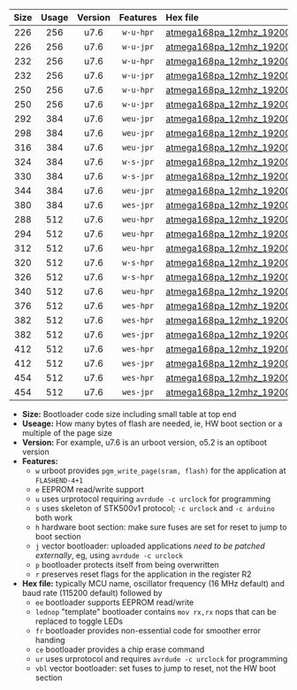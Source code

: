 |Size|Usage|Version|Features|Hex file|
|:-:|:-:|:-:|:-:|:--|
|226|256|u7.6|`w-u-hpr`|[atmega168pa_12mhz_19200bps_ur.hex](https://raw.githubusercontent.com/stefanrueger/urboot/main/atmega168pa_12mhz_19200bps_ur.hex)|
|226|256|u7.6|`w-u-jpr`|[atmega168pa_12mhz_19200bps_ur_vbl.hex](https://raw.githubusercontent.com/stefanrueger/urboot/main/atmega168pa_12mhz_19200bps_ur_vbl.hex)|
|232|256|u7.6|`w-u-hpr`|[atmega168pa_12mhz_19200bps_lednop_ur.hex](https://raw.githubusercontent.com/stefanrueger/urboot/main/atmega168pa_12mhz_19200bps_lednop_ur.hex)|
|232|256|u7.6|`w-u-jpr`|[atmega168pa_12mhz_19200bps_lednop_ur_vbl.hex](https://raw.githubusercontent.com/stefanrueger/urboot/main/atmega168pa_12mhz_19200bps_lednop_ur_vbl.hex)|
|250|256|u7.6|`w-u-hpr`|[atmega168pa_12mhz_19200bps_lednop_fr_ur.hex](https://raw.githubusercontent.com/stefanrueger/urboot/main/atmega168pa_12mhz_19200bps_lednop_fr_ur.hex)|
|250|256|u7.6|`w-u-jpr`|[atmega168pa_12mhz_19200bps_lednop_fr_ur_vbl.hex](https://raw.githubusercontent.com/stefanrueger/urboot/main/atmega168pa_12mhz_19200bps_lednop_fr_ur_vbl.hex)|
|292|384|u7.6|`weu-jpr`|[atmega168pa_12mhz_19200bps_ee_ur_vbl.hex](https://raw.githubusercontent.com/stefanrueger/urboot/main/atmega168pa_12mhz_19200bps_ee_ur_vbl.hex)|
|298|384|u7.6|`weu-jpr`|[atmega168pa_12mhz_19200bps_ee_lednop_ur_vbl.hex](https://raw.githubusercontent.com/stefanrueger/urboot/main/atmega168pa_12mhz_19200bps_ee_lednop_ur_vbl.hex)|
|316|384|u7.6|`weu-jpr`|[atmega168pa_12mhz_19200bps_ee_lednop_fr_ur_vbl.hex](https://raw.githubusercontent.com/stefanrueger/urboot/main/atmega168pa_12mhz_19200bps_ee_lednop_fr_ur_vbl.hex)|
|324|384|u7.6|`w-s-jpr`|[atmega168pa_12mhz_19200bps_vbl.hex](https://raw.githubusercontent.com/stefanrueger/urboot/main/atmega168pa_12mhz_19200bps_vbl.hex)|
|330|384|u7.6|`w-s-jpr`|[atmega168pa_12mhz_19200bps_lednop_vbl.hex](https://raw.githubusercontent.com/stefanrueger/urboot/main/atmega168pa_12mhz_19200bps_lednop_vbl.hex)|
|344|384|u7.6|`weu-jpr`|[atmega168pa_12mhz_19200bps_ee_lednop_fr_ce_ur_vbl.hex](https://raw.githubusercontent.com/stefanrueger/urboot/main/atmega168pa_12mhz_19200bps_ee_lednop_fr_ce_ur_vbl.hex)|
|380|384|u7.6|`wes-jpr`|[atmega168pa_12mhz_19200bps_ee_vbl.hex](https://raw.githubusercontent.com/stefanrueger/urboot/main/atmega168pa_12mhz_19200bps_ee_vbl.hex)|
|288|512|u7.6|`weu-hpr`|[atmega168pa_12mhz_19200bps_ee_ur.hex](https://raw.githubusercontent.com/stefanrueger/urboot/main/atmega168pa_12mhz_19200bps_ee_ur.hex)|
|294|512|u7.6|`weu-hpr`|[atmega168pa_12mhz_19200bps_ee_lednop_ur.hex](https://raw.githubusercontent.com/stefanrueger/urboot/main/atmega168pa_12mhz_19200bps_ee_lednop_ur.hex)|
|312|512|u7.6|`weu-hpr`|[atmega168pa_12mhz_19200bps_ee_lednop_fr_ur.hex](https://raw.githubusercontent.com/stefanrueger/urboot/main/atmega168pa_12mhz_19200bps_ee_lednop_fr_ur.hex)|
|320|512|u7.6|`w-s-hpr`|[atmega168pa_12mhz_19200bps.hex](https://raw.githubusercontent.com/stefanrueger/urboot/main/atmega168pa_12mhz_19200bps.hex)|
|326|512|u7.6|`w-s-hpr`|[atmega168pa_12mhz_19200bps_lednop.hex](https://raw.githubusercontent.com/stefanrueger/urboot/main/atmega168pa_12mhz_19200bps_lednop.hex)|
|340|512|u7.6|`weu-hpr`|[atmega168pa_12mhz_19200bps_ee_lednop_fr_ce_ur.hex](https://raw.githubusercontent.com/stefanrueger/urboot/main/atmega168pa_12mhz_19200bps_ee_lednop_fr_ce_ur.hex)|
|376|512|u7.6|`wes-hpr`|[atmega168pa_12mhz_19200bps_ee.hex](https://raw.githubusercontent.com/stefanrueger/urboot/main/atmega168pa_12mhz_19200bps_ee.hex)|
|382|512|u7.6|`wes-hpr`|[atmega168pa_12mhz_19200bps_ee_lednop.hex](https://raw.githubusercontent.com/stefanrueger/urboot/main/atmega168pa_12mhz_19200bps_ee_lednop.hex)|
|382|512|u7.6|`wes-jpr`|[atmega168pa_12mhz_19200bps_ee_lednop_vbl.hex](https://raw.githubusercontent.com/stefanrueger/urboot/main/atmega168pa_12mhz_19200bps_ee_lednop_vbl.hex)|
|412|512|u7.6|`wes-hpr`|[atmega168pa_12mhz_19200bps_ee_lednop_fr.hex](https://raw.githubusercontent.com/stefanrueger/urboot/main/atmega168pa_12mhz_19200bps_ee_lednop_fr.hex)|
|412|512|u7.6|`wes-jpr`|[atmega168pa_12mhz_19200bps_ee_lednop_fr_vbl.hex](https://raw.githubusercontent.com/stefanrueger/urboot/main/atmega168pa_12mhz_19200bps_ee_lednop_fr_vbl.hex)|
|454|512|u7.6|`wes-hpr`|[atmega168pa_12mhz_19200bps_ee_lednop_fr_ce.hex](https://raw.githubusercontent.com/stefanrueger/urboot/main/atmega168pa_12mhz_19200bps_ee_lednop_fr_ce.hex)|
|454|512|u7.6|`wes-jpr`|[atmega168pa_12mhz_19200bps_ee_lednop_fr_ce_vbl.hex](https://raw.githubusercontent.com/stefanrueger/urboot/main/atmega168pa_12mhz_19200bps_ee_lednop_fr_ce_vbl.hex)|

- **Size:** Bootloader code size including small table at top end
- **Useage:** How many bytes of flash are needed, ie, HW boot section or a multiple of the page size
- **Version:** For example, u7.6 is an urboot version, o5.2 is an optiboot version
- **Features:**
  + `w` urboot provides `pgm_write_page(sram, flash)` for the application at `FLASHEND-4+1`
  + `e` EEPROM read/write support
  + `u` uses urprotocol requiring `avrdude -c urclock` for programming
  + `s` uses skeleton of STK500v1 protocol; `-c urclock` and `-c arduino` both work
  + `h` hardware boot section: make sure fuses are set for reset to jump to boot section
  + `j` vector bootloader: uploaded applications *need to be patched externally*, eg, using `avrdude -c urclock`
  + `p` bootloader protects itself from being overwritten
  + `r` preserves reset flags for the application in the register R2
- **Hex file:** typically MCU name, oscillator frequency (16 MHz default) and baud rate (115200 default) followed by
  + `ee` bootloader supports EEPROM read/write
  + `lednop` "template" bootloader contains `mov rx,rx` nops that can be replaced to toggle LEDs
  + `fr` bootloader provides non-essential code for smoother error handing
  + `ce` bootloader provides a chip erase command
  + `ur` uses urprotocol and requires `avrdude -c urclock` for programming
  + `vbl` vector bootloader: set fuses to jump to reset, not the HW boot section
